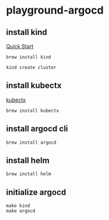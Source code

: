 # playground-argocd

## install kind

[Quick Start](https://kind.sigs.k8s.io/docs/user/quick-start/)

```shell
brew install kind
```

```shell
kind create cluster
```

## install kubectx

[kubectx](https://github.com/ahmetb/kubectx)

```shell
brew install kubectx
```

## install argocd cli

```shell
brew install argocd
```

## install helm

```shell
brew install helm
```

## initialize argocd

```shell
make kind
make argocd
```
